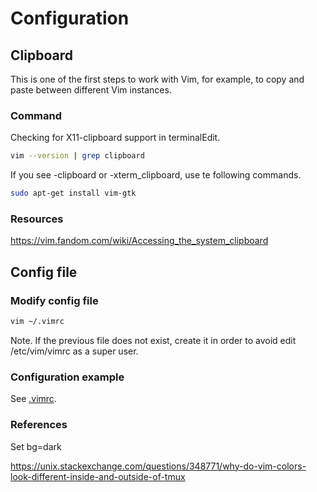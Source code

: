 # Configuration

## Clipboard

This is one of the first steps to work with Vim, for example, to copy and paste between different Vim instances.

### Command

Checking for X11-clipboard support in terminalEdit.

```bash
vim --version | grep clipboard
```

If you see -clipboard or -xterm_clipboard, use te following commands.

```bash
sudo apt-get install vim-gtk
```

### Resources

<https://vim.fandom.com/wiki/Accessing_the_system_clipboard>

## Config file

### Modify config file

```bash
vim ~/.vimrc
```

Note. If the previous file does not exist, create it in order to avoid edit /etc/vim/vimrc as a super user.

### Configuration example

See [.vimrc](.vimrc).

### References

Set bg=dark

<https://unix.stackexchange.com/questions/348771/why-do-vim-colors-look-different-inside-and-outside-of-tmux>

